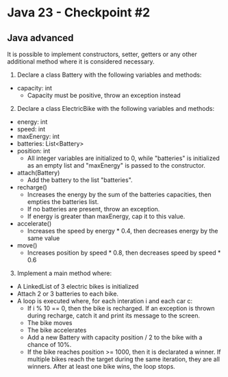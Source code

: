 # Java 23 - Checkpoint #2
## Java advanced
It is possible to implement constructors, setter, getters or any other additional method where it is considered necessary.
1. Declare a class Battery with the following variables and methods:
- capacity: int
  - Capacity must be positive, throw an exception instead
 
2. Declare a class ElectricBike with the following variables and methods:
- energy: int
- speed: int
- maxEnergy: int
- batteries: List\<Battery\>
- position: int
  - All integer variables are initialized to 0, while "batteries" is initialized as an empty list and "maxEnergy" is passed to the constructor.
- attach(Battery)
  - Add the battery to the list "batteries".
- recharge()
  - Increases the energy by the sum of the batteries capacities, then empties the batteries list.
  - If no batteries are present, throw an exception.
  - If energy is greater than maxEnergy, cap it to this value.
- accelerate()
  - Increases the speed by energy * 0.4, then decreases energy by the same value
- move()
  - Increases position by speed * 0.8, then decreases speed by speed * 0.6
  
3. Implement a main method where:
- A LinkedList of 3 electric bikes is initialized
- Attach 2 or 3 batteries to each bike.
- A loop is executed where, for each interation i and each car c:
  - If i % 10 == 0, then the bike is recharged. If an exception is thrown during recharge, catch it and print its message to the screen.
  - The bike moves
  - The bike accelerates
  - Add a new Battery with capacity position / 2 to the bike with a chance of 10%.
  - If the bike reaches position >= 1000, then it is declarated a winner. If multiple bikes reach the target during the same iteration, they are all winners. After at least one bike wins, the loop stops.
 
